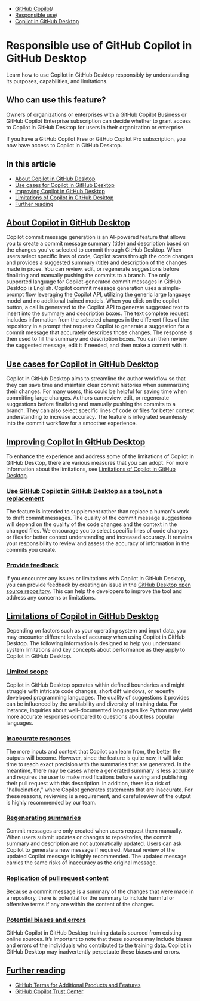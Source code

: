   * [GitHub Copilot](https://docs.github.com/en/copilot "GitHub Copilot")/
  * [Responsible use](https://docs.github.com/en/copilot/responsible-use-of-github-copilot-features "Responsible use")/
  * [Copilot in GitHub Desktop](https://docs.github.com/en/copilot/responsible-use-of-github-copilot-features/responsible-use-of-github-copilot-in-github-desktop "Copilot in GitHub Desktop")


# Responsible use of GitHub Copilot in GitHub Desktop
Learn how to use Copilot in GitHub Desktop responsibly by understanding its purposes, capabilities, and limitations.
## Who can use this feature?
Owners of organizations or enterprises with a GitHub Copilot Business or GitHub Copilot Enterprise subscription can decide whether to grant access to Copilot in GitHub Desktop for users in their organization or enterprise.   
  
If you have a GitHub Copilot Free or GitHub Copilot Pro subscription, you now have access to Copilot in GitHub Desktop.
## In this article
  * [About Copilot in GitHub Desktop](https://docs.github.com/en/copilot/responsible-use-of-github-copilot-features/responsible-use-of-github-copilot-in-github-desktop#about-copilot-in-github-desktop)
  * [Use cases for Copilot in GitHub Desktop](https://docs.github.com/en/copilot/responsible-use-of-github-copilot-features/responsible-use-of-github-copilot-in-github-desktop#use-cases-for-copilot-in-github-desktop)
  * [Improving Copilot in GitHub Desktop](https://docs.github.com/en/copilot/responsible-use-of-github-copilot-features/responsible-use-of-github-copilot-in-github-desktop#improving-copilot-in-github-desktop)
  * [Limitations of Copilot in GitHub Desktop](https://docs.github.com/en/copilot/responsible-use-of-github-copilot-features/responsible-use-of-github-copilot-in-github-desktop#limitations-of-copilot-in-github-desktop)
  * [Further reading](https://docs.github.com/en/copilot/responsible-use-of-github-copilot-features/responsible-use-of-github-copilot-in-github-desktop#further-reading)


## [About Copilot in GitHub Desktop](https://docs.github.com/en/copilot/responsible-use-of-github-copilot-features/responsible-use-of-github-copilot-in-github-desktop#about-copilot-in-github-desktop)
Copilot commit message generation is an AI-powered feature that allows you to create a commit message summary (title) and description based on the changes you've selected to commit through GitHub Desktop.
When users select specific lines of code, Copilot scans through the code changes and provides a suggested summary (title) and description of the changes made in prose. You can review, edit, or regenerate suggestions before finalizing and manually pushing the commits to a branch.
The only supported language for Copilot-generated commit messages in GitHub Desktop is English.
Copilot commit message generation uses a simple-prompt flow leveraging the Copilot API, utilizing the generic large language model and no additional trained models.
When you click on the copilot button, a call is generated to the Copilot API to generate suggested text to insert into the summary and description boxes. The text complete request includes information from the selected changes in the different files of the repository in a prompt that requests Copilot to generate a suggestion for a commit message that accurately describes those changes. The response is then used to fill the summary and description boxes. You can then review the suggested message, edit it if needed, and then make a commit with it.
## [Use cases for Copilot in GitHub Desktop](https://docs.github.com/en/copilot/responsible-use-of-github-copilot-features/responsible-use-of-github-copilot-in-github-desktop#use-cases-for-copilot-in-github-desktop)
Copilot in GitHub Desktop aims to streamline the author workflow so that they can save time and maintain clear commit histories when summarizing their changes. For many users, this could be helpful for saving time when committing large changes. Authors can review, edit, or regenerate suggestions before finalizing and manually pushing the commits to a branch. They can also select specific lines of code or files for better context understanding to increase accuracy. The feature is integrated seamlessly into the commit workflow for a smoother experience.
## [Improving Copilot in GitHub Desktop](https://docs.github.com/en/copilot/responsible-use-of-github-copilot-features/responsible-use-of-github-copilot-in-github-desktop#improving-copilot-in-github-desktop)
To enhance the experience and address some of the limitations of Copilot in GitHub Desktop, there are various measures that you can adopt. For more information about the limitations, see [Limitations of Copilot in GitHub Desktop](https://docs.github.com/en/copilot/responsible-use-of-github-copilot-features/responsible-use-of-github-copilot-in-github-desktop#limitations-of-copilot-in-github-desktop).
### [Use GitHub Copilot in GitHub Desktop as a tool, not a replacement](https://docs.github.com/en/copilot/responsible-use-of-github-copilot-features/responsible-use-of-github-copilot-in-github-desktop#use-github-copilot-in-github-desktop-as-a-tool-not-a-replacement)
The feature is intended to supplement rather than replace a human's work to draft commit messages. The quality of the commit message suggestions will depend on the quality of the code changes and the context in the changed files. We encourage you to select specific lines of code changes or files for better context understanding and increased accuracy. It remains your responsibility to review and assess the accuracy of information in the commits you create.
### [Provide feedback](https://docs.github.com/en/copilot/responsible-use-of-github-copilot-features/responsible-use-of-github-copilot-in-github-desktop#provide-feedback)
If you encounter any issues or limitations with Copilot in GitHub Desktop, you can provide feedback by creating an issue in the [GitHub Desktop open source repository](https://github.com/desktop/desktop/issues/new?template=bug_report.yaml). This can help the developers to improve the tool and address any concerns or limitations.
## [Limitations of Copilot in GitHub Desktop](https://docs.github.com/en/copilot/responsible-use-of-github-copilot-features/responsible-use-of-github-copilot-in-github-desktop#limitations-of-copilot-in-github-desktop)
Depending on factors such as your operating system and input data, you may encounter different levels of accuracy when using Copilot in GitHub Desktop. The following information is designed to help you understand system limitations and key concepts about performance as they apply to Copilot in GitHub Desktop.
### [Limited scope](https://docs.github.com/en/copilot/responsible-use-of-github-copilot-features/responsible-use-of-github-copilot-in-github-desktop#limited-scope)
Copilot in GitHub Desktop operates within defined boundaries and might struggle with intricate code changes, short diff windows, or recently developed programming languages. The quality of suggestions it provides can be influenced by the availability and diversity of training data. For instance, inquiries about well-documented languages like Python may yield more accurate responses compared to questions about less popular languages.
### [Inaccurate responses](https://docs.github.com/en/copilot/responsible-use-of-github-copilot-features/responsible-use-of-github-copilot-in-github-desktop#inaccurate-responses)
The more inputs and context that Copilot can learn from, the better the outputs will become. However, since the feature is quite new, it will take time to reach exact precision with the summaries that are generated. In the meantime, there may be cases where a generated summary is less accurate and requires the user to make modifications before saving and publishing their pull request with this description. In addition, there is a risk of "hallucination," where Copilot generates statements that are inaccurate. For these reasons, reviewing is a requirement, and careful review of the output is highly recommended by our team.
### [Regenerating summaries](https://docs.github.com/en/copilot/responsible-use-of-github-copilot-features/responsible-use-of-github-copilot-in-github-desktop#regenerating-summaries)
Commit messages are only created when users request them manually. When users submit updates or changes to repositories, the commit summary and description are not automatically updated. Users can ask Copilot to generate a new message if required. Manual review of the updated Copilot message is highly recommended. The updated message carries the same risks of inaccuracy as the original message.
### [Replication of pull request content](https://docs.github.com/en/copilot/responsible-use-of-github-copilot-features/responsible-use-of-github-copilot-in-github-desktop#replication-of-pull-request-content)
Because a commit message is a summary of the changes that were made in a repository, there is potential for the summary to include harmful or offensive terms if any are within the content of the changes.
### [Potential biases and errors](https://docs.github.com/en/copilot/responsible-use-of-github-copilot-features/responsible-use-of-github-copilot-in-github-desktop#potential-biases-and-errors)
GitHub Copilot in GitHub Desktop training data is sourced from existing online sources. It’s important to note that these sources may include biases and errors of the individuals who contributed to the training data. Copilot in GitHub Desktop may inadvertently perpetuate these biases and errors.
## [Further reading](https://docs.github.com/en/copilot/responsible-use-of-github-copilot-features/responsible-use-of-github-copilot-in-github-desktop#further-reading)
  * [GitHub Terms for Additional Products and Features](https://docs.github.com/en/site-policy/github-terms/github-terms-for-additional-products-and-features#github-copilot)
  * [GitHub Copilot Trust Center](https://copilot.github.trust.page/)


